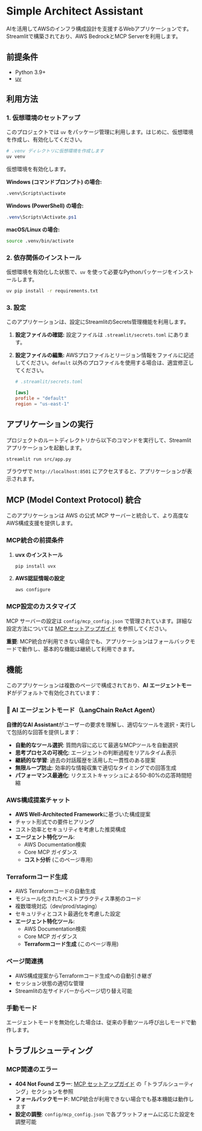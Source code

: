 # Simple Architect Assistant

AIを活用してAWSのインフラ構成設計を支援するWebアプリケーションです。
Streamlitで構築されており、AWS BedrockとMCP Serverを利用します。

## 前提条件

- Python 3.9+
- [uv](https://github.com/astral-sh/uv)

## 利用方法

### 1. 仮想環境のセットアップ

このプロジェクトでは `uv` をパッケージ管理に利用します。はじめに、仮想環境を作成し、有効化してください。

```bash
# .venv ディレクトリに仮想環境を作成します
uv venv
```

仮想環境を有効化します。

**Windows (コマンドプロンプト) の場合:**

```cmd
.venv\Scripts\activate
```

**Windows (PowerShell) の場合:**

```powershell
.venv\Scripts\Activate.ps1
```

**macOS/Linux の場合:**

```bash
source .venv/bin/activate
```

### 2. 依存関係のインストール

仮想環境を有効化した状態で、`uv` を使って必要なPythonパッケージをインストールします。

```bash
uv pip install -r requirements.txt
```

### 3. 設定

このアプリケーションは、設定にStreamlitのSecrets管理機能を利用します。

1. **設定ファイルの確認:**
    設定ファイルは `.streamlit/secrets.toml` にあります。

2. **設定ファイルの編集:**
    AWSプロファイルとリージョン情報をファイルに記述してください。`default` 以外のプロファイルを使用する場合は、適宜修正してください。

    ```toml
    # .streamlit/secrets.toml

    [aws]
    profile = "default"
    region = "us-east-1"
    ```

## アプリケーションの実行

プロジェクトのルートディレクトリから以下のコマンドを実行して、Streamlitアプリケーションを起動します。

```bash
streamlit run src/app.py
```

ブラウザで `http://localhost:8501` にアクセスすると、アプリケーションが表示されます。

## MCP (Model Context Protocol) 統合

このアプリケーションは AWS の公式 MCP サーバーと統合して、より高度なAWS構成支援を提供します。

### MCP統合の前提条件

1. **uvx のインストール**
   ```bash
   pip install uvx
   ```

2. **AWS認証情報の設定**
   ```bash
   aws configure
   ```

### MCP設定のカスタマイズ

MCP サーバーの設定は `config/mcp_config.json` で管理されています。詳細な設定方法については [MCP セットアップガイド](docs/mcp_setup.md) を参照してください。

**重要**: MCP統合が利用できない場合でも、アプリケーションはフォールバックモードで動作し、基本的な機能は継続して利用できます。

## 機能

このアプリケーションは複数のページで構成されており、**AI エージェントモード**がデフォルトで有効化されています：

### 🤖 AI エージェントモード（LangChain ReAct Agent）

**自律的なAI Assistant**がユーザーの要求を理解し、適切なツールを選択・実行して包括的な回答を提供します：

- **自動的なツール選択**: 質問内容に応じて最適なMCPツールを自動選択
- **思考プロセスの可視化**: エージェントの判断過程をリアルタイム表示
- **継続的な学習**: 過去の対話履歴を活用した一貫性のある提案
- **無限ループ防止**: 効率的な情報収集で適切なタイミングでの回答生成
- **パフォーマンス最適化**: リクエストキャッシュによる50-80%の応答時間短縮

### AWS構成提案チャット

- **AWS Well-Architected Framework**に基づいた構成提案
- チャット形式での要件ヒアリング
- コスト効率とセキュリティを考慮した推奨構成
- **エージェント特化ツール**: 
  - AWS Documentation検索
  - Core MCP ガイダンス
  - **コスト分析** (このページ専用)

### Terraformコード生成

- AWS Terraformコードの自動生成
- モジュール化されたベストプラクティス準拠のコード
- 複数環境対応（dev/prod/staging）
- セキュリティとコスト最適化を考慮した設定
- **エージェント特化ツール**: 
  - AWS Documentation検索
  - Core MCP ガイダンス
  - **Terraformコード生成** (このページ専用)

### ページ間連携

- AWS構成提案からTerraformコード生成への自動引き継ぎ
- セッション状態の適切な管理
- Streamlitの左サイドバーからページ切り替え可能

### 手動モード

エージェントモードを無効化した場合は、従来の手動ツール呼び出しモードで動作します。

## トラブルシューティング

### MCP関連のエラー

- **404 Not Found エラー**: [MCP セットアップガイド](docs/mcp_setup.md) の「トラブルシューティング」セクションを参照
- **フォールバックモード**: MCP統合が利用できない場合でも基本機能は動作します
- **設定の調整**: `config/mcp_config.json` で各プラットフォームに応じた設定を調整可能
